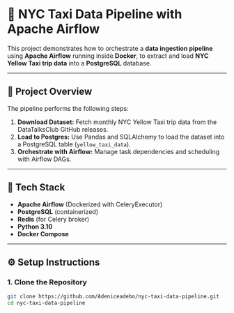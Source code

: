 # 🚖 NYC Taxi Data Pipeline with Apache Airflow
 
This project demonstrates how to orchestrate a **data ingestion pipeline** using **Apache Airflow** running inside **Docker**, to extract and load **NYC Yellow Taxi trip data** into a **PostgreSQL** database.

---

## 🧱 Project Overview

The pipeline performs the following steps:
1. **Download Dataset:** Fetch monthly NYC Yellow Taxi trip data from the DataTalksClub GitHub releases.
2. **Load to Postgres:** Use Pandas and SQLAlchemy to load the dataset into a PostgreSQL table (`yellow_taxi_data`).
3. **Orchestrate with Airflow:** Manage task dependencies and scheduling with Airflow DAGs.

---

## 🧰 Tech Stack

- **Apache Airflow** (Dockerized with CeleryExecutor)
- **PostgreSQL** (containerized)
- **Redis** (for Celery broker)
- **Python 3.10**
- **Docker Compose**

---

## ⚙️ Setup Instructions

### 1. Clone the Repository
```bash
git clone https://github.com/Adeniceadebo/nyc-taxi-data-pipeline.git
cd nyc-taxi-data-pipeline
